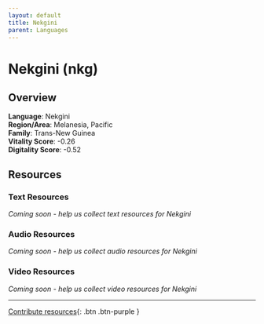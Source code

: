 ```yaml
---
layout: default
title: Nekgini
parent: Languages
---
```


# Nekgini (nkg)

## Overview

**Language**: Nekgini  
**Region/Area**: Melanesia, Pacific  
**Family**: Trans-New Guinea  
**Vitality Score**: -0.26  
**Digitality Score**: -0.52  

## Resources

### Text Resources
*Coming soon - help us collect text resources for Nekgini*

### Audio Resources
*Coming soon - help us collect audio resources for Nekgini*

### Video Resources
*Coming soon - help us collect video resources for Nekgini*

---

[Contribute resources](https://fairtrain.github.io/){: .btn .btn-purple }
